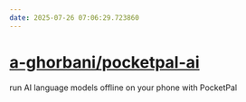 ```yaml
---
date: 2025-07-26 07:06:29.723860
---
```


# [a-ghorbani/pocketpal-ai](https://github.com/a-ghorbani/pocketpal-ai)

run AI language models offline on your phone with PocketPal